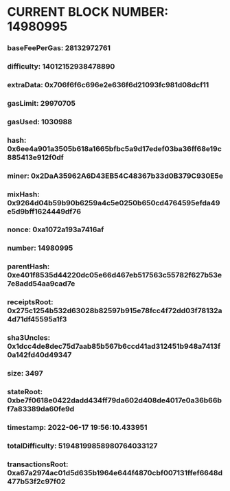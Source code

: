 # CURRENT BLOCK NUMBER: 14980995

### baseFeePerGas: 28132972761
### difficulty: 14012152938478890
### extraData: 0x706f6f6c696e2e636f6d21093fc981d08dcf11
### gasLimit: 29970705
### gasUsed: 1030988
### hash: 0x6ee4a901a3505b618a1665bfbc5a9d17edef03ba36ff68e19c885413e912f0df
### miner: 0x2DaA35962A6D43EB54C48367b33d0B379C930E5e
### mixHash: 0x9264d04b59b90b6259a4c5e0250b650cd4764595efda49e5d9bff1624449df76
### nonce: 0xa1072a193a7416af
### number: 14980995
### parentHash: 0xe401f8535d44220dc05e66d467eb517563c55782f627b53e7e8add54aa9cad7e
### receiptsRoot: 0x275c1254b532d63028b82597b915e78fcc4f72dd03f78132a4d71df45595a1f3
### sha3Uncles: 0x1dcc4de8dec75d7aab85b567b6ccd41ad312451b948a7413f0a142fd40d49347
### size: 3497
### stateRoot: 0xbe7f0618e0422dadd434ff79da602d408de4017e0a36b66bf7a83389da60fe9d
### timestamp: 2022-06-17 19:56:10.433951
### totalDifficulty: 51948199858980764033127
### transactionsRoot: 0xa67a2974ac01d5d635b1964e644f4870cbf007131ffef6648d477b53f2c97f02
